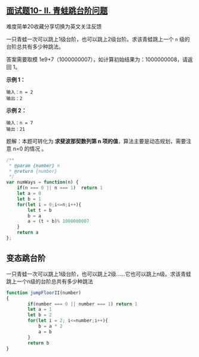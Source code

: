 ## [面试题10- II. 青蛙跳台阶问题](https://leetcode-cn.com/problems/qing-wa-tiao-tai-jie-wen-ti-lcof/)

难度简单20收藏分享切换为英文关注反馈

一只青蛙一次可以跳上1级台阶，也可以跳上2级台阶。求该青蛙跳上一个 `n` 级的台阶总共有多少种跳法。

答案需要取模 1e9+7（1000000007），如计算初始结果为：1000000008，请返回 1。

**示例 1：**

```
输入：n = 2
输出：2
```

**示例 2：**

```
输入：n = 7
输出：21
```



题解：本题可转化为 **求斐波那契数列第 n 项的值**，算法主要是动态规划，需要注意 n=0 的情况 。



```javascript
/**
 * @param {number} n
 * @return {number}
 */
var numWays = function(n) {
    if(n === 0 || n === 1)  return 1
    let a = 0
    let b = 1
    for(let i = 0;i<=n;i++){
        let t = b
        b = a
        a = (t + b)% 1000000007
    }
    return a 
};
```

## 变态跳台阶

一只青蛙一次可以跳上1级台阶，也可以跳上2级……它也可以跳上n级。求该青蛙跳上一个n级的台阶总共有多少种跳法

```javascript
function jumpFloorII(number)
{
        if(number === 0 || number === 1) return 1
        let a = 1
        let b = 2
        for(let i = 2; i<=number;i++){
            b = a * 2
            a = b
        }
        return b
}
```

